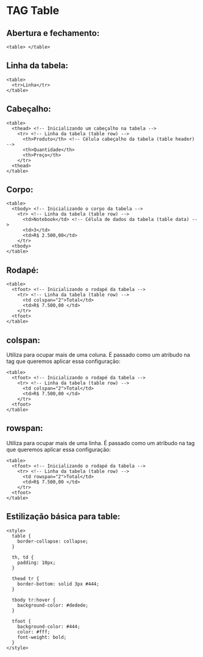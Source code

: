 # TAG Table

## Abertura e fechamento:
```
<table> </table>
```

## Linha da tabela:
```
<table>
  <tr>Linha</tr>
</table>
```

## Cabeçalho:
``` 
<table>
  <thead> <!-- Inicializando um cabeçalho na tabela -->
    <tr> <!-- Linha da tabela (table row) -->
      <th>Produto</th> <!-- Célula cabeçalho da tabela (table header) -->
      <th>Quantidade</th>
      <th>Preço</th>
    </tr>
  <thead>
</table>
``` 

## Corpo:
``` 
<table>
  <tbody> <!-- Inicializando o corpo da tabela -->
    <tr> <!-- Linha da tabela (table row) -->
      <td>Notebook</td> <!-- Célula de dados da tabela (table data) -->
      <td>3</td>
      <td>R$ 2.500,00</td>
    </tr>
  <tbody>
</table>
``` 

## Rodapé:
``` 
<table>
  <tfoot> <!-- Inicializando o rodapé da tabela -->
    <tr> <!-- Linha da tabela (table row) -->
      <td colspan="2">Total</td>
      <td>R$ 7.500,00 </td>
    </tr>
  <tfoot>
</table>
``` 

## colspan:
Utiliza para ocupar mais de uma coluna. É passado como um atribudo na tag que queremos aplicar essa configuração:
```
<table>
  <tfoot> <!-- Inicializando o rodapé da tabela -->
    <tr> <!-- Linha da tabela (table row) -->
      <td colspan="2">Total</td>
      <td>R$ 7.500,00 </td>
    </tr>
  <tfoot>
</table>
```

## rowspan:
Utiliza para ocupar mais de uma linha. É passado como um atribudo na tag que queremos aplicar essa configuração:
```
<table>
  <tfoot> <!-- Inicializando o rodapé da tabela -->
    <tr> <!-- Linha da tabela (table row) -->
      <td rowspan="2">Total</td>
      <td>R$ 7.500,00 </td>
    </tr>
  <tfoot>
</table>
```

## Estilização básica para table:
```
<style>
  table {
    border-collapse: collapse;
  }

  th, td {
    padding: 10px;
  }

  thead tr {
    border-bottom: solid 3px #444;
  }

  tbody tr:hover {
    background-color: #dedede;
  }

  tfoot {
    background-color: #444;
    color: #fff;
    font-weight: bold;
  }
</style>
```